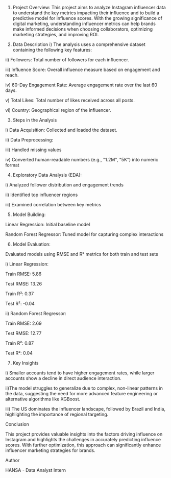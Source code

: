 1. Project Overview:
This project aims to analyze Instagram influencer data to understand the key metrics impacting their influence and to build a predictive model for influence scores. With the growing significance of digital marketing, understanding influencer metrics can help brands make informed decisions when choosing collaborators, optimizing marketing strategies, and improving ROI.

2. Data Description
i) The analysis uses a comprehensive dataset containing the following key features:

ii) Followers: Total number of followers for each influencer.

iii) Influence Score: Overall influence measure based on engagement and reach.

iv) 60-Day Engagement Rate: Average engagement rate over the last 60 days.

v) Total Likes: Total number of likes received across all posts.

vi) Country: Geographical region of the influencer.

3. Steps in the Analysis

i) Data Acquisition: Collected and loaded the dataset.

ii) Data Preprocessing:

iii) Handled missing values 

iv) Converted human-readable numbers (e.g., "1.2M", "5K") into numeric format

4. Exploratory Data Analysis (EDA):

i) Analyzed follower distribution and engagement trends

ii) Identified top influencer regions

iii) Examined correlation between key metrics

5. Model Building:

Linear Regression: Initial baseline model

Random Forest Regressor: Tuned model for capturing complex interactions

6. Model Evaluation:

Evaluated models using RMSE and R² metrics for both train and test sets

i) Linear Regression:

Train RMSE: 5.86

Test RMSE: 13.26

Train R²: 0.37

Test R²: -0.04

ii) Random Forest Regressor:

Train RMSE: 2.69

Test RMSE: 12.77

Train R²: 0.87

Test R²: 0.04

7. Key Insights

i) Smaller accounts tend to have higher engagement rates, while larger accounts show a decline in direct audience interaction.

ii)The model struggles to generalize due to complex, non-linear patterns in the data, suggesting the need for more advanced feature engineering or alternative algorithms like XGBoost.

iii) The US dominates the influencer landscape, followed by Brazil and India, highlighting the importance of regional targeting.

Conclusion

This project provides valuable insights into the factors driving influence on Instagram and highlights the challenges in accurately predicting influence scores. With further optimization, this approach can significantly enhance influencer marketing strategies for brands.

Author

HANSA - Data Analyst Intern
